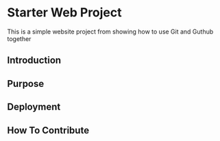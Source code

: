 # Starter Web Project

This is a simple website project from showing how to use Git and Guthub together

## Introduction

## Purpose

## Deployment

## How To Contribute